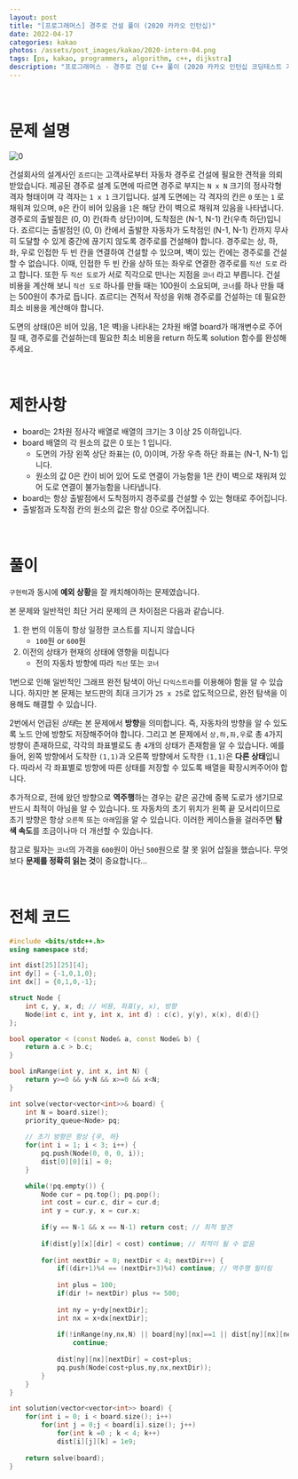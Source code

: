```yaml
---
layout: post
title: "[프로그래머스] 경주로 건설 풀이 (2020 카카오 인턴십)"
date: 2022-04-17
categories: kakao
photos: /assets/post_images/kakao/2020-intern-04.png
tags: [ps, kakao, programmers, algorithm, c++, dijkstra]
description: "프로그래머스 - 경주로 건설 C++ 풀이 (2020 카카오 인턴십 코딩테스트 기출)"
---
```


<br>

# 문제 설명

![0](https://grepp-programmers.s3.ap-northeast-2.amazonaws.com/files/production/384b9e2a-4eb5-460d-bce2-d12359b03b14/kakao_road1.png)

건설회사의 설계사인 `죠르디`는 고객사로부터 자동차 경주로 건설에 필요한 견적을 의뢰받았습니다.
제공된 경주로 설계 도면에 따르면 경주로 부지는 `N x N` 크기의 정사각형 격자 형태이며 각 격자는 `1 x 1` 크기입니다.
설계 도면에는 각 격자의 칸은 `0` 또는 `1` 로 채워져 있으며, `0`은 칸이 비어 있음을 `1`은 해당 칸이 벽으로 채워져 있음을 나타냅니다.
경주로의 출발점은 (0, 0) 칸(좌측 상단)이며, 도착점은 (N-1, N-1) 칸(우측 하단)입니다. 죠르디는 출발점인 (0, 0) 칸에서 출발한 자동차가 도착점인 (N-1, N-1) 칸까지 무사히 도달할 수 있게 중간에 끊기지 않도록 경주로를 건설해야 합니다.
경주로는 상, 하, 좌, 우로 인접한 두 빈 칸을 연결하여 건설할 수 있으며, 벽이 있는 칸에는 경주로를 건설할 수 없습니다.
이때, 인접한 두 빈 칸을 상하 또는 좌우로 연결한 경주로를 `직선 도로` 라고 합니다.
또한 두 `직선 도로`가 서로 직각으로 만나는 지점을 `코너` 라고 부릅니다.
건설 비용을 계산해 보니 `직선 도로` 하나를 만들 때는 100원이 소요되며, `코너`를 하나 만들 때는 500원이 추가로 듭니다.
죠르디는 견적서 작성을 위해 경주로를 건설하는 데 필요한 최소 비용을 계산해야 합니다.

도면의 상태(0은 비어 있음, 1은 벽)을 나타내는 2차원 배열 board가 매개변수로 주어질 때, 경주로를 건설하는데 필요한 최소 비용을 return 하도록 solution 함수를 완성해주세요.

<br>

# 제한사항

- board는 2차원 정사각 배열로 배열의 크기는 3 이상 25 이하입니다.
- board 배열의 각 원소의 값은 0 또는 1 입니다.
    - 도면의 가장 왼쪽 상단 좌표는 (0, 0)이며, 가장 우측 하단 좌표는 (N-1, N-1) 입니다.
    - 원소의 값 0은 칸이 비어 있어 도로 연결이 가능함을 1은 칸이 벽으로 채워져 있어 도로 연결이 불가능함을 나타냅니다.
- board는 항상 출발점에서 도착점까지 경주로를 건설할 수 있는 형태로 주어집니다.
- 출발점과 도착점 칸의 원소의 값은 항상 0으로 주어집니다.

<br>

# 풀이

`구현력`과 동시에 **예외 상황**을 잘 캐치해야하는 문제였습니다.

본 문제와 일반적인 최단 거리 문제의 큰 차이점은 다음과 같습니다.

1. 한 번의 이동이 항상 일정한 코스트를 지니지 않습니다
   - `100`원 or `600`원
2. 이전의 상태가 현재의 상태에 영향을 미칩니다
   - 전의 자동차 방향에 따라 `직선` 또는 `코너`

1번으로 인해 일반적인 그래프 완전 탐색이 아닌 `다익스트라`를 이용해야 함을 알 수 있습니다. 하지만 본 문제는 보드판의 최대 크기가 `25 x 25`로 압도적으므로, 완전 탐색을 이용해도 해결할 수 있습니다.

2번에서 언급된 *상태*는 본 문제에서 **방향**을 의미합니다. 즉, 자동차의 방향을 알 수 있도록 노드 안에 방향도 저장해주어야 합니다. 그리고 본 문제에서 `상,하,좌,우`로 총 `4`가지 방향이 존재하므로, 각각의 좌표별로도 총 `4`개의 상태가 존재함을 알 수 있습니다. 예를 들어, 왼쪽 방향에서 도착한 `(1,1)`과 오른쪽 방향에서 도착한 `(1,1)`은 **다른 상태**입니다. 따라서 각 좌표별로 방향에 따른 상태를 저장할 수 있도록 배열을 확장시켜주어야 합니다.

추가적으로, 전에 왔던 방향으로 **역주행**하는 경우는 같은 공간에 중복 도로가 생기므로 반드시 최적이 아님을 알 수 있습니다. 또 자동차의 초기 위치가 왼쪽 끝 모서리이므로 초기 방향은 항상 `오른쪽` 또는 `아래`임을 알 수 있습니다. 이러한 케이스들을 걸러주면 **탐색 속도**를 조금이나마 더 개선할 수 있습니다.

참고로 필자는 `코너`의 가격을 `600`원이 아닌 `500`원으로 잘 못 읽어 삽질을 했습니다. 무엇보다 **문제를 정확히 읽는 것**이 중요합니다... 

<br>

# 전체 코드

```c++
#include <bits/stdc++.h>
using namespace std;

int dist[25][25][4];
int dy[] = {-1,0,1,0};
int dx[] = {0,1,0,-1};

struct Node {
    int c, y, x, d; // 비용, 좌표(y, x), 방향
    Node(int c, int y, int x, int d) : c(c), y(y), x(x), d(d){}
};

bool operator < (const Node& a, const Node& b) {
    return a.c > b.c;
}

bool inRange(int y, int x, int N) {
    return y>=0 && y<N && x>=0 && x<N;
}

int solve(vector<vector<int>>& board) {
    int N = board.size();
    priority_queue<Node> pq;
    
    // 초기 방향은 항상 {우, 하}
    for(int i = 1; i < 3; i++) {
        pq.push(Node(0, 0, 0, i));
        dist[0][0][i] = 0;
    }

    while(!pq.empty()) {
        Node cur = pq.top(); pq.pop();
        int cost = cur.c, dir = cur.d;
        int y = cur.y, x = cur.x;
        
        if(y == N-1 && x == N-1) return cost; // 최적 발견
        
        if(dist[y][x][dir] < cost) continue; // 최적이 될 수 없음
        
        for(int nextDir = 0; nextDir < 4; nextDir++) {
            if((dir+1)%4 == (nextDir+3)%4) continue; // 역주행 필터링
            
            int plus = 100;
            if(dir != nextDir) plus += 500;
            
            int ny = y+dy[nextDir];
            int nx = x+dx[nextDir];
            
            if(!inRange(ny,nx,N) || board[ny][nx]==1 || dist[ny][nx][nextDir]<=cost+plus)
                continue;
            
            dist[ny][nx][nextDir] = cost+plus;
            pq.push(Node(cost+plus,ny,nx,nextDir));
        }
    }
}

int solution(vector<vector<int>> board) {
    for(int i = 0; i < board.size(); i++)
        for(int j = 0;j < board[i].size(); j++)
            for(int k =0 ; k < 4; k++)
            dist[i][j][k] = 1e9;
    
    return solve(board);
}
```